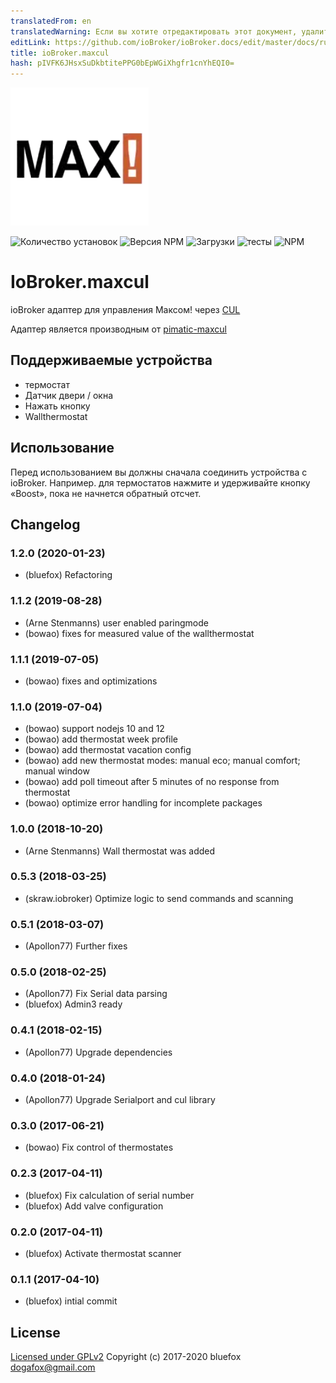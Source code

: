```yaml
---
translatedFrom: en
translatedWarning: Если вы хотите отредактировать этот документ, удалите поле «translationFrom», в противном случае этот документ будет снова автоматически переведен
editLink: https://github.com/ioBroker/ioBroker.docs/edit/master/docs/ru/adapterref/iobroker.maxcul/README.md
title: ioBroker.maxcul
hash: pIVFK6JHsxSuDkbtitePPG0bEpWGiXhgfr1cnYhEQI0=
---
```

![логотип](../../../en/adapterref/iobroker.maxcul/admin/maxcul.png)

![Количество установок](http://iobroker.live/badges/maxcul-stable.svg)
![Версия NPM](http://img.shields.io/npm/v/iobroker.maxcul.svg)
![Загрузки](https://img.shields.io/npm/dm/iobroker.maxcul.svg)
![тесты](https://travis-ci.org/ioBroker/ioBroker.maxcul.svg?branch=master)
![NPM](https://nodei.co/npm/iobroker.maxcul.png?downloads=true)

# IoBroker.maxcul
ioBroker адаптер для управления Максом! через [CUL](http://busware.de/tiki-index.php?page=CUL)

Адаптер является производным от [pimatic-maxcul](https://github.com/fbeek/pimatic-maxcul)

## Поддерживаемые устройства
- термостат
- Датчик двери / окна
- Нажать кнопку
- Wallthermostat

## Использование
Перед использованием вы должны сначала соединить устройства с ioBroker.
Например. для термостатов нажмите и удерживайте кнопку «Boost», пока не начнется обратный отсчет.

## Changelog
### 1.2.0 (2020-01-23)
* (bluefox) Refactoring

### 1.1.2 (2019-08-28)
* (Arne Stenmanns) user enabled paringmode
* (bowao) fixes for measured value of the wallthermostat

### 1.1.1 (2019-07-05)
* (bowao) fixes and optimizations

### 1.1.0 (2019-07-04)
* (bowao) support nodejs 10 and 12
* (bowao) add thermostat week profile
* (bowao) add thermostat vacation config
* (bowao) add new thermostat modes: manual eco; manual comfort; manual window
* (bowao) add poll timeout after 5 minutes of no response from thermostat
* (bowao) optimize error handling for incomplete packages

### 1.0.0 (2018-10-20)
* (Arne Stenmanns) Wall thermostat was added

### 0.5.3 (2018-03-25)
* (skraw.iobroker) Optimize logic to send commands and scanning

### 0.5.1 (2018-03-07)
* (Apollon77) Further fixes

### 0.5.0 (2018-02-25)
* (Apollon77) Fix Serial data parsing
* (bluefox) Admin3 ready

### 0.4.1 (2018-02-15)
* (Apollon77) Upgrade dependencies

### 0.4.0 (2018-01-24)
* (Apollon77) Upgrade Serialport and cul library

### 0.3.0 (2017-06-21)
* (bowao) Fix control of thermostates

### 0.2.3 (2017-04-11)
* (bluefox) Fix calculation of serial number
* (bluefox) Add valve configuration

### 0.2.0 (2017-04-11)
* (bluefox) Activate thermostat scanner

### 0.1.1 (2017-04-10)
* (bluefox) intial commit

## License

[Licensed under GPLv2](LICENSE) Copyright (c) 2017-2020 bluefox <dogafox@gmail.com>